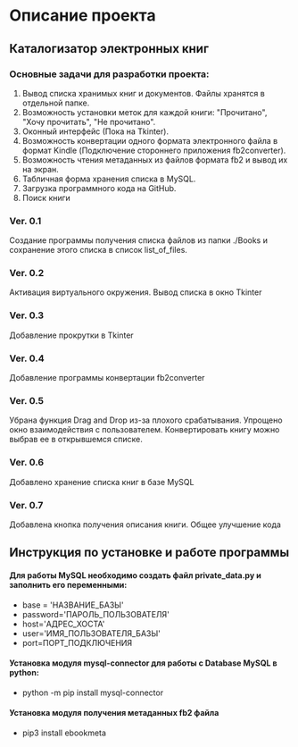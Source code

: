 # Описание проекта

## Каталогизатор электронных книг
### Основные задачи для разработки проекта:
1. Вывод списка хранимых книг и документов. Файлы хранятся в отдельной папке.
2. Возможность установки меток для каждой книги: "Прочитано", "Хочу прочитать", "Не прочитано".
3. Оконный интерфейс (Пока на Tkinter).
4. Возможность конвертации одного формата электронного файла в формат Kindle (Подключение стороннего приложения fb2converter).
5. Возможность чтения метаданных из файлов формата fb2 и вывод их на экран.
6. Табличная форма хранения списка в MySQL.
7. Загрузка программного кода на GitHub.
8. Поиск книги


### Ver. 0.1
Создание программы получения списка файлов из папки ./Books и сохранение этого списка в список list_of_files.

### Ver. 0.2
Активация виртуального окружения. Вывод списка в окно Tkinter

### Ver. 0.3
Добавление прокрутки в Tkinter

### Ver. 0.4
Добавление программы конвертации fb2converter

### Ver. 0.5
Убрана функция Drag and Drop из-за плохого срабатывания. Упрощено окно взаимодействия с пользователем.
Конвертировать книгу можно выбрав ее в открывшемся списке.

### Ver. 0.6
Добавлено хранение списка книг в базе MySQL 

### Ver. 0.7
Добавлена кнопка получения описания книги. Общее улучшение кода


## Инструкция по установке и работе программы

#### Для работы MySQL необходимо создать файл private_data.py и заполнить его переменными:
- base = 'НАЗВАНИЕ_БАЗЫ'
- password='ПАРОЛЬ_ПОЛЬЗОВАТЕЛЯ'
- host='АДРЕС_ХОСТА'
- user='ИМЯ_ПОЛЬЗОВАТЕЛЯ_БАЗЫ'
- port=ПОРТ_ПОДКЛЮЧЕНИЯ

#### Установка модуля mysql-connector для работы с Database MySQL в python:
* python -m pip install mysql-connector

#### Установка модуля получения метаданных fb2 файла
* pip3 install ebookmeta